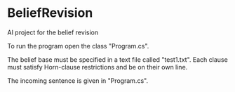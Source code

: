 # BeliefRevision
AI project for the belief revision

To run the program open the class "Program.cs".

The belief base must be specified in a text file called "test1.txt".
Each clause must satisfy Horn-clause restrictions and be on their own line.

The incoming sentence is given in "Program.cs".
